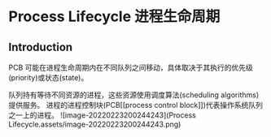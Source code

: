 # Process Lifecycle 进程生命周期

## Introduction

PCB 可能在进程生命周期内在不同队列之间移动，具体取决于其执行的优先级(priority)或状态(state)。

队列持有等待不同资源的进程，这些资源使用调度算法(scheduling algorithms)提供服务。
进程的进程控制块(PCB[[process control block]])代表操作系统队列之一上的进程。
![image-20220223200244243](Process Lifecycle.assets/image-20220223200244243.png)


